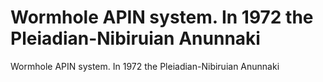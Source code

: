 # Wormhole APIN system. In 1972 the Pleiadian-Nibiruian Anunnaki

Wormhole APIN system. In 1972 the Pleiadian-Nibiruian Anunnaki